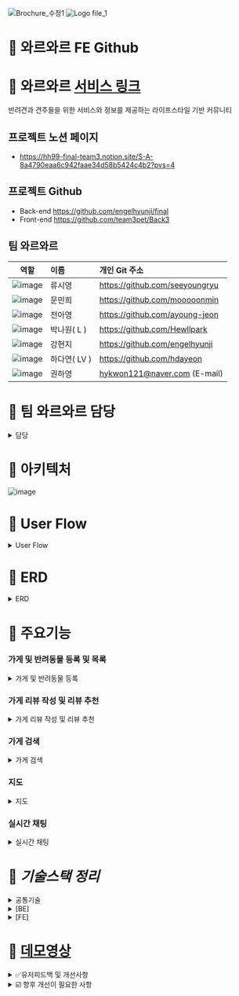 ![Brochure_수정1](https://github.com/engelhyunji/final/assets/147478174/f94f141f-bf5a-4bc4-b06d-3718dc36e494)
![Logo file_1](https://github.com/engelhyunji/final/assets/147478174/21f44e9f-e376-442f-91b4-02811f058c56)


# 🐶 와르와르 FE Github
# 🐶 와르와르 [서비스 링크](https://final-pi-five.vercel.app/)
반려견과 견주들을 위한 서비스와 정보를 제공하는 라이프스타일 기반 커뮤니티

## 프로젝트 노션 페이지
- https://hh99-final-team3.notion.site/S-A-8a4790eaa6c942faae34d58b5424c4b2?pvs=4
## 프로젝트 Github
- Back-end  https://github.com/engelhyunji/final
- Front-end  https://github.com/team3pet/Back3

## 팀 와르와르
| 역할 | 이름 | 개인 Git 주소 |
|    :---:     | :---           | :---          |
|![image](https://github.com/engelhyunji/final/assets/147478174/71bf1b7c-e1c0-4208-b6d2-548f0083dd37)| 류시영     | https://github.com/seeyoungryu |
| ![image](https://github.com/engelhyunji/final/assets/147478174/71bf1b7c-e1c0-4208-b6d2-548f0083dd37)     | 문민희       | https://github.com/mooooonmin    |
| ![image](https://github.com/engelhyunji/final/assets/147478174/71bf1b7c-e1c0-4208-b6d2-548f0083dd37)     | 전아영       |https://github.com/ayoung-jeon   |
| ![image](https://github.com/engelhyunji/final/assets/147478174/71bf1b7c-e1c0-4208-b6d2-548f0083dd37)     | 박나원( L ) | https://github.com/Hewllpark      |
| ![image](https://github.com/engelhyunji/final/assets/147478174/0cf31df6-9185-4ec1-bc65-78e2129b29e4)| 강현지       | https://github.com/engelhyunji |
| ![image](https://github.com/engelhyunji/final/assets/147478174/0cf31df6-9185-4ec1-bc65-78e2129b29e4)| 하다연( LV )| https://github.com/hdayeon |
| ![image](https://github.com/engelhyunji/final/assets/147478174/96b6cc7c-0b61-4b41-a424-9a37d837c4ce)| 권하영       | hykwon121@naver.com (E-mail)|

# 🐾 팀 와르와르 담당
<details>
<summary>담당</summary> 

| 역할 | 이름 | 분담 |
| --- | --- | --- |
| Spring | 류시영 | ‣ 반려동물<br>   - 반려동물 등록, 수정, 삭제<br>   - 페이지네이션 및 정렬 (미구현시 제외)<br>‣ 반려동물 좋아요 (미구현시 제외)<br>   - 좋아요 등록, 삭제, 조회<br>‣ 반려동물 이미지<br> - 등록, 수정 삭제<br>‣ 테스트서버 (http)<br>   - AWS EC2, RDS(MySQL), S3<br>‣ 스케쥴링 서비스 로직 |
| Spring | 문민희 | ‣ 유저<br>   - 회원가입, 로그인(Access/Refresh), 로그아웃<br>‣ 가게<br>   - 가게 등록, 조회, 수정, 삭제<br>‣ 마이페이지<br>   - 내가 등록한 가게, 반려동물, 채팅방 조회<br>   - 내 채팅방의 해시태그 추가, 삭제<br>‣ 채팅<br>   - 채팅방 목록 및 해시태그 목록 조회<br>   - 인기 해시태그 조회<br>   - WebSocket, Stomp 기반 실시간 채팅<br>‣ 테스트서버 (http, https)<br>   - AWS EC2, RDS(MySQL), S3, CodeDeploy<br>‣ Redis<br>   - Refresh Token + JTI 저장<br>   - 채팅방 관련 데이터 저장<br>   - Pub/Sub<br>   - 중복 접속 방지를 위한 JTI 저장<br>‣ Swagger |
| Spring | 전아영 | ‣ 회원가입<br>   - 이메일 인증<br>‣ 이미지<br> - 이미지 관련 등록, 수정, 삭제<br>‣ 가게<br>   - 가게 등록, 조회, 수정, 삭제<br>   - 키워드 검색 (Query DSL)<br>‣ 리뷰<br>    - 리뷰 등록, 조회, 삭제<br>‣ 좋아요<br>   - 등록, 조회, 삭제 |
| Spring✨ | 박나원(L) | ‣ 배포<br>  - Github Actions + Codedeploy, Nginx 서버관리<br>‣ 서버<br>  - 가게, 펫 이미지 관리 (AWS S3)<br>  - 데이터베이스 관리 (AWS RDS - MySQL)<br>  - FE/BE 서버 인프라 조성 (HTTPS - AWS Route53, ACM, EC2)<br>‣ 유저<br>   - 회원탈퇴 (hard delete)<br>‣ 위치정보 (수정 예정!!)<br>  - 카카오 api - 데이터 요청 및 변환, 저장 로직 |
| React | 강현지 | ‣ 반려동물 페이지<br>   - 반려동물 등록, 수정, 삭제<br>‣ 지도 페이지<br>   - 카카오 api<br>   - 가게 주소 등록 및 검색<br>   - 가게 목록 조회<br>   - 위치 마커 표시<br>‣ 메인 페이지<br>   - 가게 조회 상세페이지 이동<br>   - 반려동물 조회 상세페이지 이동<br>   - 케러셀 |
| React ✨ | 하다연(VL) | ‣ 유저관련<br>   - 회원가입, 로그인(Access/Refresh), 로그아웃, 회원탈퇴<br>   - 전역 상태로 저장해서 로그인 상태 확인<br>‣ 가게 페이지<br>   - 등록, 수정<br>   - 카테고리 별 목록 조회<br>   - 검색<br>‣ 마이페이지<br>   - 내가 등록한 가게, 반려동물, 채팅방 조회, 수정, 삭제<br>   - 내 채팅방의 해시태그 추가, 삭제<br>‣ 채팅 페이지<br>   - 채팅방 목록 및 해시태그 목록 조회<br>   - 웹소켓 기반 실시간 채팅 |
| Design | 권하영 | ‣ 디자인 총괄 + 메인페이지 반응형 작업 |

</details>


# 🐾 아키텍처

![image](https://github.com/engelhyunji/final/assets/147478174/834e3c8d-bc6b-4327-9e90-d8eec125c9b0)

# 🐾 User Flow
<details>
  <summary>User Flow</summary> 
  
![image](https://github.com/engelhyunji/final/assets/147478174/0e154dda-eccb-4c9c-9b7c-6f6a30f021ac)
</details>


# 🐾 ERD
<details>
  <summary>ERD</summary> 
  
![image](https://github.com/engelhyunji/final/assets/147478174/55a967b4-e915-4395-998a-69bcb91b4dd7)
</details>

# 🐾 주요기능
### 가게 및 반려동물 등록 및 목록
<details>
  <summary>가게 및 반려동물 등록</summary> 
- 로그인한 사용자에 한하여 나의 가게 또는 반려동물을 이미지와 함께 **등록**할 수 있습니다.<br>
- 등록한 가게 또는 반려동물은 각 목록페이지에 게시되어 공유됩니다.<br>
- 가게의 주소를 입력하면 곧 바로 위도, 경도로 반환하여 등록할 수 있습니다.
  
![MergedImages](https://github.com/engelhyunji/final/assets/145903783/f705439e-8852-4398-af04-d24e9efc5e51)

</details>

### 가게 리뷰 작성 및 리뷰 추천
<details>
  <summary>가게 리뷰 작성 및 리뷰 추천</summary>
- 가게에 리뷰를 등록하여 사용자들끼리 정보를 공유할 수 있습니다.<br>
- 가게에 달린 리뷰 중 도움이 된 리뷰에 추천을 할 수 있습니다.<br>
  
![image](https://github.com/engelhyunji/final/assets/147478174/c12938c8-262a-41f6-b4b3-7291edf40ae0)
</details>

### 가게 검색
<details>
  <summary>가게 검색</summary>
- 가게 이름, 위치, 소개 정보를 대상으로 키워드를 검색하여 해당하는 결과를 찾아볼 수 있습니다.<br>
  
![image](https://github.com/engelhyunji/final/assets/147478174/60f949ac-beb2-46f7-8555-82f683df2232)
</details>

### 지도
<details>
  <summary>지도</summary>
- 등록한 가게의 위치 및 정보를 바탕으로 카카오api 지도 상에서 가게 위치 조회(마커, 인포윈도우), 키워드 검색 및 목록 조회가 가능합니다.<br>
- 스크롤을 내려서 목록을 확인할 수 있고 데이터가 3개 이상이면 페이지네이션을 하여 페이지를 넘겨 확인할 수 있습니다.<br>
- 목록에서 해당 가게를 클릭하면 지도에서 가게의 위치(좌표)로 이동하여 표시합니다.
  
![screencapture-localhost-5173-map-2024-01-11-06_22_40](https://github.com/engelhyunji/final/assets/145903783/9e24e46d-9a15-49fe-8ac5-f06de16b1a4a)

</details>

### 실시간 채팅
<details>
  <summary>실시간 채팅</summary>
- 채팅방 전체목록을 볼 수 있고 각 방의 최근 메세지와 등록된 해시태그가 보여집니다.<br>
- 인기 해시태그 7개가 나열되어있고 각 태그를 클릭하면 해당하는 채팅방 확인이 가능합니다.<br>
- 계정 당 두개의 새로운 채팅방을 생성할 수 있고 참여하고픈 채팅방에 입장할 수 있습니다.<br>
- 같은 채팅방에 입장한 유저와 실시간 채팅을 할 수 있습니다.<br>
- 채팅참여자와 각 참여자가 등록한 반려동물을 확인할 수 있습니다.<br>
  
![채팅 예시 이미지](https://github.com/engelhyunji/final/assets/147478174/9196ee1a-178c-482c-ae2b-3d55358197b8)
</details>



# 🐾  *기술스택 정리*

<details>
<summary>공통기술</summary>

| 기술 | 설명 |
| --- | --- |
| WebSocket | - 서버가 클라이언트에게 비동기 메세지를 보낼 때 가장 널리 사용하는 기술<br>- 양방향 메시지 전송 가능 |
| Stomp (StompJs) | - 메세지는 STOMP의 "destination" 헤더를 기반으로 @Controller 객체의 @MethodMapping 메서드로 라우팅 된다.<br>- STOMP의 "destination" 및 Message Type을 기반으로 메세지를 보호하기 위해 Spring Security를 함께 사용할 수 있다 → WebSocket으로 들어오는 요청을 먼저 검증하기 위해 사용 |

</details>

<details>
<summary>[BE]</summary>

  | 기술 | 이유 |
  | --- | --- |
  | Redis | - 소켓 서버 역할은 데이터 검증과 목적지로의 전달이었기에 데이터를 영구적으로 저장할 필요가 없었기에 입력, 삭제 속도가 빠른 인메모리 데이터베이스인 Redis를 사용함.<br>- Redis의 Pub/Sub 기능을 사용해 소켓간의 메시지를 클러스터링 하기 위해 선택함. |
  | Swagger | - API 문서 자동 생성 및 테스트 용이성을 향상시켜 프론트와 백엔드 팀 간의 협업을 강화하기 위함.<br>- API 엔드포인트의 명확한 문서화를 통해 개발 생산성과 서비스 품질을 향상시키기 위해 선택. |
  | Spring Security | - 사용자의 인가, 인증 보안을 위한 대표적인 라이브러리인 Security 사용 |
  | JWT (Access/Refresh) | - 세션정책에서 Stateless 방식을 선택하기 위한 사용<br>- 엑세스토큰의 짧은 유효시간과 탈취의 위험성을 낮추기 위해 리프레시토큰 사용<br>- 중복접속 방지를 위해 토큰 JTI 같이 발급하는 방식으로 사용 |
  | Query DSL | - 검색 가능한 각각의 엔드포인트를 생성하기보단 하나의 엔드포인트에서 조건값을 받아 핸들링이 가능해 유지보수에 좋다고 생각하여 사용<br>- 지금은 가게 이름, 위치, 소개에서 통합으로 검색하고 있으나 향후 더 세부적인 검색기능을 생각하기 때문에 사용 |
  | Nginx | 리버스 프록시를 사용하게 되어 내부 네트워크와 외부 네트워크 간의 중간자 역할을 하여 서버의 실제 IP 주소를 숨김으로서 외부 공격으로부터 서버를 보호하는 데 도움을 줌. 또, 컨텐츠를 압축하고 최적화하여 전송할 수 있어 데이터 전송량을 줄이고 페이지 로딩 속도를 개선하는 데 도움이 됨. |
  | GitHub Actions | 팀원들이 항상 쓰게 되는 깃허브에서 main 브랜치로 트리거를 함으로써 배포가 자동화되며 codedeploy, workflow 두 군데에서 모두 롤백도 용이하기 때문에 선택함. |
  | Amazon RDS | 데이터베이스를 설정하고 유지하는데에 있어서 다른 기능들과 같이 amazon 상에서 관리할 수 있다는 장점과 자동백업이 이루어진다는 장점으로 인해 선택함 |
  | Amazon S3 | codedeploy와도 긴밀히 연결이 가능하고, ec2 instance 등 amazon 내에서 관리가 용이하며 이미지와 같은 파일 업로드 시 용량 부담을 최소화 할 수 있어 선택함 |

</details>

<details>
<summary>[FE]</summary>

  | 기술 | 이유 |
  | --- | --- |
  | React-Query | API 데이터의 캐싱, 동기화 및 상태 관리를 효율적으로 처리하기 위해 선택함. |
  | Axios | HTTP 요청을 쉽게 하고, 더 다양한 설정 옵션을 제공하기 때문에 선택함. |
  | styled-components | 컴포넌트 단위로 스타일을 적용하고, 동적 스타일링이 가능하기 때문에 선택함. |
  | TypeScript | 코드의 안정성을 높이고, 개발 생산성을 향상시키기 위해 선택함. |
  | react-router-dom | A태그만 써도 페이지 이동이 가능하고 다른 라이브러리도 있지만, A태그는 화면을 새로고침한 다음에 페이지를 이동한다는 단점이 있음. 하지만 REACT ROUTER에서는 새로운 페이지를 로드하지 않고 하나의 페이지 안에서 필요한 데이터만 가져오는 형태를 가지기 때문에 불필요한 렌더링을 없애고 웹 어플리케이션 내에서 라우팅을 쉽게 관리하기 위해 선택함. |
  | Vercel | Github를 통해 자동 빌드 및 배포가 가능한 것에 더불어, 배포 최적화로 개발 프로세스가 간단해 선택함. |

</details>



# 🐾  [데모영상](https://youtu.be/nUkjb7pTXLo)


<details>
<summary> ✅유저피드백 및 개선사항</summary>

| 유저피드백 부분 | 개선사항 |
| --- | --- |
| 공통 | • 로고 깨짐 현상<br>• 전체적 디자인 변경 및 수정 |
| 회원가입, 로그인, 로그아웃, 회원탈퇴 | • 회원가입시 입력값의 유효성 검사, 인증방식 추가<br>• 이미 가입되어 있는 이메일로 재가입 가능<br>• 인증번호 재발송 alert 요청<br>• 인증번호 유효시간이 흘러 마이너스로 넘어가는 문제<br>• 닉네임 글자수 제한<br>• 중복로그인 방지 요청<br>• 회원탈퇴 오류 |
| 메인 | • 메인페이지 케러셀 및 펫 이미지 클릭 상세페이지 이동.<br>• 메인페이지 케러셀 에러 수정 |
| 가게 | • 가게 등록시 가게명, 설명 글자수 제한 + 직관적인 글자 수 표시 기능<br>• 필수 입력값 필드 유효성 검사 추가 및 사용자에게 알림<br>• 가게를 등록한 유저는 본인 가게에 리뷰 등록 제한<br>• 전화번호, 시간 필드값 나눠서 조합하는 방식으로 변경<br>• 가게 등록 시 종류 통일 위해 영어에서 한글로 변경<br>• 가게 전체 조회 시 리뷰수 추가<br>• 등록시 이미지 드래그 앤 드롭 업로드 |
| 반려동물 | • 에러 응답값 메세지도 출력되게 수정<br>• 등록시 글자수 제한, 공백처리 제한<br>• 등록시 이미지 드래그 앤 드롭 업로드<br>• 펫 등록 수정 입력필드 글자제한 및 여백 입력 안되게 설정 |
| 리뷰, 좋아요 | • 필수 입력값 필드 유효성 검사 추가 및 사용자에게 알림<br>• 리뷰 글자수 제한<br>• 본인이 작성한 리뷰에만 삭제버튼 보이도록 수정<br>• 한명의 회원이 한 가게에 리뷰 중복 등록 불가하게 수정<br>• 본인의 좋아요 상태 조회 (get 추가) - 좋아요 상태 유지 목적 |
| 채팅, 해시태그 | • 중복 접속 방지<br>• 채팅 공백 메세지 수정 요청<br>• 잦은 입장 알림 메세지 수정 요청<br>• '채팅방 나가기' 버튼을 누르지 않고 나가는 사용자에 대한 처리 요청<br>• 채팅방 삭제 오류<br>• 입장한 유저가 없으면 채팅방 자동 삭제 요청<br>• 채팅 메세지 글자수 제한이 없어서 채팅방 레이아웃을 넘어가는 오류<br>• 채팅방 입장시 입장한 유저 실시간 반영 오류<br>• 채팅방 해시태그 글자수 제한 요청<br>• 채팅방 해시태그 필수입력값 유효성 검사 |
| 마이페이지 | • 마이페이지에서 가게, 펫 등록 가능하도록 수정 요청 |


</details>


<details>
<summary> ☑️ 향후 개선이 필요한 사항</summary>

| 파트 | 향후 개선이 필요한 부분 |
| --- | --- |
| 회원가입, 로그인, 로그아웃, 회원탈퇴 | • 비밀번호 더블 체크<br>• 소셜로그인 추가 요청<br>• 아이디/비밀번호 찾기 기능 요청<br>• 회원 정보 수정 요청<br>• 인증번호 발송 딜레이 타임 |
| 메인 | • 미반영 된 디자인 요소 적용 |
| 가게 | • 해시태그 기능 추가<br>• 이름, 위치, 소개 등 세부조건 추가 검색 |
| 반려동물 | • 좋아요, 팔로우 기능<br>• 세부조건으로 정렬기능 추가 |
| 리뷰, 좋아요 | • 대댓글 기능 추가 요청 |
| 채팅, 해시태그 | • 채팅 메세지 시간 요청 |

</details>
